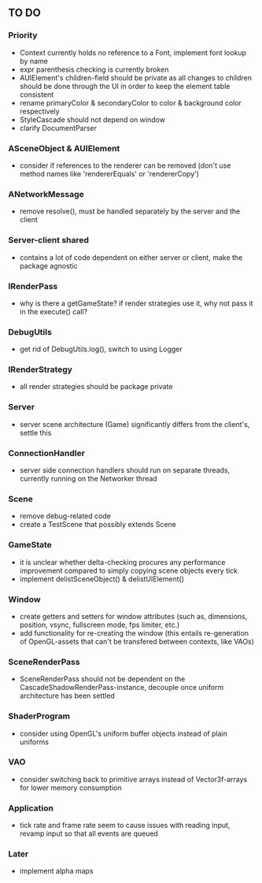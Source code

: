 ## TO DO

### Priority
- Context currently holds no reference to a Font, implement font lookup by name
- expr parenthesis checking is currently broken
- AUIElement's children-field should be private as all changes to children should be done through the UI in order to keep the element table consistent
- rename primaryColor & secondaryColor to color & background color respectively
- StyleCascade should not depend on window
- clarify DocumentParser

### ASceneObject & AUIElement
- consider if references to the renderer can be removed (don't use method names like 'rendererEquals' or 'rendererCopy')

### ANetworkMessage
- remove resolve(), must be handled separately by the server and the client

### Server-client shared
- contains a lot of code dependent on either server or client, make the package agnostic

### IRenderPass
- why is there a getGameState? if render strategies use it, why not pass it in the execute() call?

### DebugUtils
- get rid of DebugUtils.log(), switch to using Logger

### IRenderStrategy
- all render strategies should be package private

### Server
- server scene architecture (Game) significantly differs from the client's, settle this

### ConnectionHandler
- server side connection handlers should run on separate threads, currently running on the Networker thread

### Scene
- remove debug-related code
- create a TestScene that possibly extends Scene

### GameState
- it is unclear whether delta-checking procures any performance improvement compared to simply copying scene objects every tick
- implement delistSceneObject() & delistUIElement()

### Window
- create getters and setters for window attributes (such as, dimensions, position, vsync, fullscreen mode, fps limiter, etc.)
- add functionality for re-creating the window (this entails re-generation of OpenGL-assets that can't be transfered between contexts, like VAOs)

### SceneRenderPass
- SceneRenderPass should not be dependent on the CascadeShadowRenderPass-instance, decouple once uniform architecture has been settled

### ShaderProgram
- consider using OpenGL's uniform buffer objects instead of plain uniforms

### VAO
- consider switching back to primitive arrays instead of Vector3f-arrays for lower memory consumption

### Application
- tick rate and frame rate seem to cause issues with reading input, revamp input so that all events are queued

### Later
- implement alpha maps
